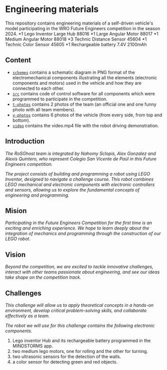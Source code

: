 Engineering materials
====

This repository contains engineering materials of a self-driven vehicle's model participating in the WRO Future Engineers competition in the season 2024.
*1 Lego Inventor Large Hub 88016
*1 Large Angular Motor 88017
*1 Medium Angular Motor 88018
*3 Technic Distance Sensor 45604
*1 Technic Color Sensor 45605
*1 Rechargeable battery 7.4V 2100mAh

## Content

* [`schemes`](https://github.com/csvprobotica/RoSGhost/tree/main/schemes) contains a schematic diagram in PNG format of the electromechanical components illustrating all the elements (electronic components and motors) used in the vehicle and how they are connected to each other.
* [`src`](https://github.com/csvprobotica/RoSGhost/tree/main/src) contains code of control software for all components which were programmed to participate in the competition.
* [`t-photos`](https://github.com/csvprobotica/RoSGhost/tree/main/t-photos) contains 2 photos of the team (an official one and one funny photo with all team members).
* [`v-photos`](https://github.com/csvprobotica/RoSGhost/tree/main/v-photos) contains 6 photos of the vehicle (from every side, from top and bottom).
* [`video`](https://github.com/csvprobotica/RoSGhost/tree/main/video) contains the video.mp4 file with the robot driving demonstration.

## Introduction

_The RoSGhost team is integrated by Nahomy Sclopis, Alex Gonzalez and Alexis Quintero, who represent Colegio San Vicente de Paúl in this Future Engineers competition._ 

_The project consists of building and programming a robot using LEGO Inventor, designed to navigate a challenge course. This robot combines LEGO mechanical and electronic components with electronic controllers and sensors, allowing us to explore the fundamental concepts of engineering and programming._

## Mision
_Participating in the Future Engineers Competition for the first time is an exciting and enriching experience. We hope to learn deeply about the integration of mechanics and programming through the construction of our LEGO robot._

## Vision
_Beyond the competition, we are excited to tackle innovative challenges, interact with other teams passionate about engineering, and see our ideas take shape on the competition track._

## Challenges
_This challenge will allow us to apply theoretical concepts in a hands-on environment, develop critical problem-solving skills, and collaborate effectively as a team._

_The robot we will use for this challenge contains the following electronic components._

1. Lego inventor Hub and its rechargeable battery programmed in the MINDSTORMS app.
2. two medium lego motors, one for rolling and the other for turning.
3. two ultrasonic sensors for the detection of the walls.
4. a color sensor for detecting green and red objects.
